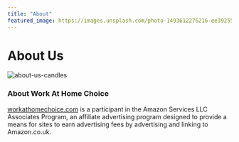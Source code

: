 ```yaml
---
title: "About"
featured_image: https://images.unsplash.com/photo-1493612276216-ee3925520721?ixlib=rb-1.2.1&ixid=eyJhcHBfaWQiOjEyMDd9&auto=format&fit=crop&w=700&q=80
---
```


# About Us

![about-us-candles](https://images.unsplash.com/photo-1493612276216-ee3925520721?ixlib=rb-1.2.1&ixid=eyJhcHBfaWQiOjEyMDd9&auto=format&fit=crop&w=700&q=80)

###  About Work At Home Choice

[workathomechoice.com](https://workingfromhomechoice.com) is a participant in the Amazon Services LLC Associates Program, an affiliate advertising program designed to provide a means for sites to earn advertising fees by advertising and linking to Amazon.co.uk.
